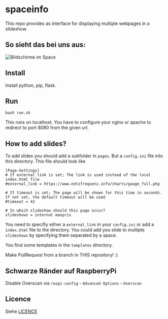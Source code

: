 # spaceinfo

This repo provides as interface for displaying multiple webpages in a slideshow.

## So sieht das bei uns aus:
![Bildschirme im Space](spaceinfo.jpg)

## Install
Install python, pip, flask.

## Run
```
bash run.sh
```
This runs on localhost. You have to configure your nginx or apache to redirect to port 8080 from the given url.

## How to add slides?
To add slides you should add a subfolder in `pages`. But a `config.ini` file into this directory. This file should look like
```
[Page-Settings]
# If external link is set; The link is used instead of the local index.html file
#external_link = https://www.netzfrequenz.info/charts/gauge_full.php

# If timeout is set; The page will be shown for this time in seconds. If not set, the default timeout will be used
#timeout = 42

# In which slideshow should this page occur?
slideshows = internal maxpriv
```
You need to specifiy either a `external_link` in your `config.ini` or add a `index.html` file to the directory. You could add you slide to multiple `slideshows` by specifying them separated by a space.

You find some templates in the `templates` directory.

Make PullRequest from a branch in THIS repository! :)

## Schwarze Ränder auf RaspberryPi
Disable Overscan via `raspi-config` - `Advanced Options` - `Overscan`

## Licence
Siehe [LICENCE](LICENCE.md)
